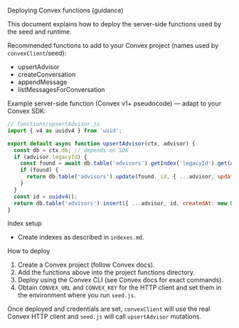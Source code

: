 Deploying Convex functions (guidance)

This document explains how to deploy the server-side functions used by the seed and runtime.

Recommended functions to add to your Convex project (names used by `convexClient`/seed):

- upsertAdvisor
- createConversation
- appendMessage
- listMessagesForConversation

Example server-side function (Convex v1+ pseudocode) — adapt to your Convex SDK:

```js
// functions/upsertAdvisor.js
import { v4 as uuidv4 } from 'uuid';

export default async function upsertAdvisor(ctx, advisor) {
  const db = ctx.db; // depends on SDK
  if (advisor.legacyId) {
    const found = await db.table('advisors').getIndex('legacyId').get(advisor.legacyId);
    if (found) {
      return db.table('advisors').update(found._id, { ...advisor, updatedAt: new Date().toISOString() });
    }
  }
  const id = uuidv4();
  return db.table('advisors').insert({ ...advisor, id, createdAt: new Date().toISOString() });
}
```

Index setup

- Create indexes as described in `indexes.md`.

How to deploy

1. Create a Convex project (follow Convex docs).
2. Add the functions above into the project functions directory.
3. Deploy using the Convex CLI (see Convex docs for exact commands).
4. Obtain `CONVEX_URL` and `CONVEX_KEY` for the HTTP client and set them in the environment where you run `seed.js`.

Once deployed and credentials are set, `convexClient` will use the real Convex HTTP client and `seed.js` will call `upsertAdvisor` mutations.
